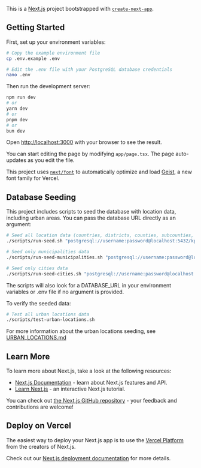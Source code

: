This is a [Next.js](https://nextjs.org) project bootstrapped with
[`create-next-app`](https://nextjs.org/docs/app/api-reference/cli/create-next-app).

## Getting Started

First, set up your environment variables:

```bash
# Copy the example environment file
cp .env.example .env

# Edit the .env file with your PostgreSQL database credentials
nano .env
```

Then run the development server:

```bash
npm run dev
# or
yarn dev
# or
pnpm dev
# or
bun dev
```

Open [http://localhost:3000](http://localhost:3000) with your browser to see the
result.

You can start editing the page by modifying `app/page.tsx`. The page
auto-updates as you edit the file.

This project uses
[`next/font`](https://nextjs.org/docs/app/building-your-application/optimizing/fonts)
to automatically optimize and load [Geist](https://vercel.com/font), a new font
family for Vercel.

## Database Seeding

This project includes scripts to seed the database with location data, including
urban areas. You can pass the database URL directly as an argument:

```bash
# Seed all location data (countries, districts, counties, subcounties, municipalities, cities, etc.)
./scripts/run-seed.sh "postgresql://username:password@localhost:5432/kpi_edge_db"

# Seed only municipalities data
./scripts/run-seed-municipalities.sh "postgresql://username:password@localhost:5432/kpi_edge_db"

# Seed only cities data
./scripts/run-seed-cities.sh "postgresql://username:password@localhost:5432/kpi_edge_db"
```

The scripts will also look for a DATABASE_URL in your environment variables or
.env file if no argument is provided.

To verify the seeded data:

```bash
# Test all urban locations data
./scripts/test-urban-locations.sh
```

For more information about the urban locations seeding, see
[URBAN_LOCATIONS.md](./scripts/URBAN_LOCATIONS.md)

## Learn More

To learn more about Next.js, take a look at the following resources:

- [Next.js Documentation](https://nextjs.org/docs) - learn about Next.js
  features and API.
- [Learn Next.js](https://nextjs.org/learn) - an interactive Next.js tutorial.

You can check out
[the Next.js GitHub repository](https://github.com/vercel/next.js) - your
feedback and contributions are welcome!

## Deploy on Vercel

The easiest way to deploy your Next.js app is to use the
[Vercel Platform](https://vercel.com/new?utm_medium=default-template&filter=next.js&utm_source=create-next-app&utm_campaign=create-next-app-readme)
from the creators of Next.js.

Check out our
[Next.js deployment documentation](https://nextjs.org/docs/app/building-your-application/deploying)
for more details.
